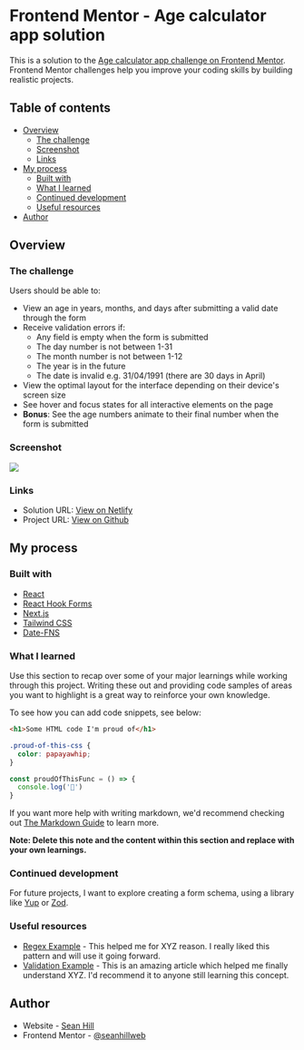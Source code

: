 # Frontend Mentor - Age calculator app solution

This is a solution to the [Age calculator app challenge on Frontend Mentor](https://www.frontendmentor.io/challenges/age-calculator-app-dF9DFFpj-Q). Frontend Mentor challenges help you improve your coding skills by building realistic projects. 

## Table of contents

- [Overview](#overview)
  - [The challenge](#the-challenge)
  - [Screenshot](#screenshot)
  - [Links](#links)
- [My process](#my-process)
  - [Built with](#built-with)
  - [What I learned](#what-i-learned)
  - [Continued development](#continued-development)
  - [Useful resources](#useful-resources)
- [Author](#author)

## Overview

### The challenge

Users should be able to:

- View an age in years, months, and days after submitting a valid date through the form
- Receive validation errors if:
  - Any field is empty when the form is submitted
  - The day number is not between 1-31
  - The month number is not between 1-12
  - The year is in the future
  - The date is invalid e.g. 31/04/1991 (there are 30 days in April)
- View the optimal layout for the interface depending on their device's screen size
- See hover and focus states for all interactive elements on the page
- **Bonus**: See the age numbers animate to their final number when the form is submitted

### Screenshot

![](./screenshot.jpg)

### Links

- Solution URL: [View on Netlify](https://fem-newsletter-signup-seanhillweb.netlify.app/)
- Project URL: [View on Github](https://github.com/seanhillweb/frontend-mentor-age-calculator-app)

## My process

### Built with

- [React](https://reactjs.org/)
- [React Hook Forms](https://www.react-hook-form.com/)
- [Next.js](https://nextjs.org/)
- [Tailwind CSS](https://tailwindcss.com/)
- [Date-FNS](https://date-fns.org/)

### What I learned

Use this section to recap over some of your major learnings while working through this project. Writing these out and providing code samples of areas you want to highlight is a great way to reinforce your own knowledge.

To see how you can add code snippets, see below:

```html
<h1>Some HTML code I'm proud of</h1>
```
```css
.proud-of-this-css {
  color: papayawhip;
}
```
```js
const proudOfThisFunc = () => {
  console.log('🎉')
}
```

If you want more help with writing markdown, we'd recommend checking out [The Markdown Guide](https://www.markdownguide.org/) to learn more.

**Note: Delete this note and the content within this section and replace with your own learnings.**

### Continued development

For future projects, I want to explore creating a form schema, using a library like [Yup](https://www.npmjs.com/package/yup) or [Zod](https://www.npmjs.com/package/zod).

### Useful resources

- [Regex Example](https://www.freecodecamp.org/news/regex-for-date-formats-what-is-the-regular-expression-for-matching-dates/) - This helped me for XYZ reason. I really liked this pattern and will use it going forward.
- [Validation Example](https://catalins.tech/react-forms-with-react-hook-form/) - This is an amazing article which helped me finally understand XYZ. I'd recommend it to anyone still learning this concept.

## Author

- Website - [Sean Hill](https://www.seanhillweb.com)
- Frontend Mentor - [@seanhillweb](https://www.frontendmentor.io/profile/seanhillweb)